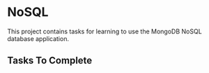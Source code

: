 # NoSQL

This project contains tasks for learning to use the MongoDB NoSQL database application.

## Tasks To Complete
